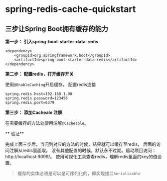 # spring-redis-cache-quickstart

## 三步让Spring Boot拥有缓存的能力
**第一步： 引入spring-boot-starter-data-redis**

```
<dependency>
	<groupId>org.springframework.boot</groupId>
	<artifactId>spring-boot-starter-data-redis</artifactId>
</dependency>
```
**第二步：  配置redis，打开缓存开关**

使用`@EnableCaching`开启缓存， 配置redis连接
```
spring.redis.host=192.168.1.90
spring.redis.password=123456
spring.redis.port=6379
```

**第三步：  添加Cacheale 注解**

 在需要缓存的方法处使用注解`@Cacheable`。
 
** 验证**

完成上面三步后，当问到对应的方法的时候，结果就可以缓存至redis， 后面的访问注解从redis里面取。 没有其他配置的时候，默认永不过期。启动项目访问：http://localhost:9099/。 使用可视化工具查看redis，理解redis里面的key的值设置。
 
> 缓存的实体必须是可以是可序列化的，即实现接口`Serializable`
